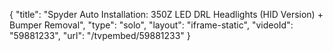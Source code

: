 {
    "title": "Spyder Auto Installation: 350Z LED DRL Headlights (HID Version) + Bumper Removal",
    "type": "solo",
    "layout": "iframe-static",
    "videoId": "59881233",
    "url": "\/tvpembed\/59881233"
}